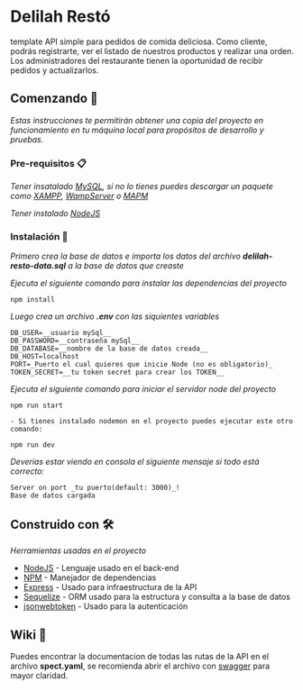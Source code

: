 # Delilah Restó

template API simple para pedidos de comida deliciosa. Como cliente, podrás registrarte, ver el listado de nuestros productos y realizar una orden. Los administradores del restaurante tienen la oportunidad de recibir pedidos y actualizarlos.

## Comenzando 🚀

_Estas instrucciones te permitirán obtener una copia del proyecto en funcionamiento en tu máquina local para propósitos de desarrollo y pruebas._

### Pre-requisitos 📋

_Tener insatalado [MySQL](https://www.mysql.com/), si no lo tienes puedes descargar un paquete como [XAMPP](https://www.apachefriends.org/es/index.html), [WampServer](https://www.wampserver.com/en/) o [MAPM](https://www.mamp.info/en/windows/)_

_Tener instalado [NodeJS](https://nodejs.org/en/)_

### Instalación 🔧

_Primero crea la base de datos e importa los datos del archivo **delilah-resto-data.sql** a la base de datos que creaste_

_Ejecuta el siguiente comando para instalar las dependencias del proyecto_

```
npm install
```

_Luego crea un archivo **.env** con las siquientes variables_

```
DB_USER=__usuario mySql__
DB_PASSWORD=__contraseña mySql__
DB_DATABASE=__nombre de la base de datos creada__
DB_HOST=localhost
PORT=_Puerto el cual quieres que inicie Node (no es obligatorio)_
TOKEN_SECRET=__tu token secret para crear los TOKEN__
```

_Ejecuta el siguiente comando para iniciar el servidor node del proyecto_

```
npm run start

- Si tienes instalado nodemon en el proyecto puedes ejecutar este otro comando:

npm run dev
```

_Deverias estar viendo en consola el siguiente mensaje si todo está correcto:_

```
Server on port _tu puerto(default: 3000)_!
Base de datos cargada
```

## Construido con 🛠️

_Herramientas usadas en el proyecto_

-   [NodeJS](https://nodejs.org/en/) - Lenguaje usado en el back-end
-   [NPM](https://www.npmjs.com/) - Manejador de dependencias
-   [Express](https://expressjs.com/es/) - Usado para infraestructura de la API
-   [Sequelize](https://sequelize.org/) - ORM usado para la estructura y consulta a la base de datos
-   [jsonwebtoken](https://jwt.io/) - Usado para la autenticación

## Wiki 📖

Puedes encontrar la documentacion de todas las rutas de la API en el archivo **spect.yaml**, se recomienda abrir el archivo con [swagger](https://editor.swagger.io/#) para mayor claridad.
